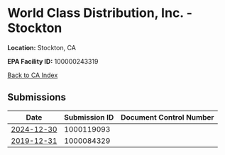 # World Class Distribution, Inc. - Stockton

**Location:** Stockton, CA

**EPA Facility ID:** 100000243319

[Back to CA Index](../../index.md)

## Submissions

| Date | Submission ID | Document Control Number |
|------|--------------|-------------------------|
| [2024-12-30](submissions/1000119093.md) | 1000119093 |  |
| [2019-12-31](submissions/1000084329.md) | 1000084329 |  |
